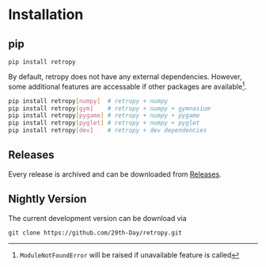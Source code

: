 # Installation

## pip

```
pip install retropy
```

By default, retropy does not have any external dependencies. However, some additional features are accessable if other packages are available[^1].

``` bash
pip install retropy[numpy]  # retropy + numpy
pip install retropy[gym]    # retropy + numpy + gymnasium
pip install retropy[pygame] # retropy + numpy + pygame
pip install retropy[pyglet] # retropy + numpy + pyglet
pip install retropy[dev]    # retropy + dev dependencies
```

## Releases

Every release is archived and can be downloaded from [Releases](https://github.com/29th-Day/retropy/releases "GitHub Releases").

## Nightly Version

The current development version can be download via
```
git clone https://github.com/29th-Day/retropy.git
```

[^1]: `ModuleNotFoundError` will be raised if unavailable feature is called
